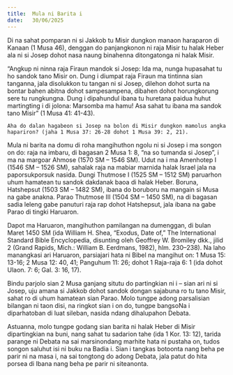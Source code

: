 ```yaml
---
title:  Mula ni Barita i
date:   30/06/2025
---
```


Di na sahat pomparan ni si Jakkob tu Misir dungkon manaon haraparon di Kanaan (1 Musa 46), denggan do panjangkonon ni raja Misir tu halak Heber ala ni si Josep dohot nasa naung binahenna ditongatonga ni halak Misir.

“Angkup ni ninna raja Firaun mandok si Josep: Ida ma, nunga hupasahat tu ho sandok tano Misir on. Dung i diumpat raja Firaun ma tintinna sian tanganna, jala disolukkon tu tangan ni si Josep, dilehon dohot surta na bontar bahen abitna dohot sampesampena, dibahen dohot horungkorung sere tu rungkungna. Dung i dipahundul ibana tu huretana paidua huhut martingting i di jolona: Marsomba ma hamu! Asa sahat tu ibana ma sandok tano Misir” (1 Musa 41: 41-43).

`Aha do dalan hagabeon si Josep na bolon di Misir dungkon mamolus angka hapariron? (jaha 1 Musa 37: 26-28 dohot 1 Musa 39: 2, 21).`

Mula ni barita na domu di roha mangihuthon ngolu ni si Josep i ma songon on do: raja na imbaru, di bagasan 2 Musa 1: 8, “na so tumanda si Josep”, i ma na margoar Ahmose (1570 SM – 1546 SM). Udut na i ma Amenhotep I (1546 SM – 1526 SM), sahalak raja na mabiar marnida halak Israel jala na paporsukporsuk nasida. Dungi Thutmose I (1525 SM – 1512 SM) paruarhon uhum hamatean tu sandok dakdanak baoa di halak Heber. Boruna, Hatshepsut (1503 SM – 1482 SM), ibana do boruboru na mangain si Musa na gabe anakna. Parao Thutmose III (1504 SM – 1450 SM), na di bagasan sadia leleng gabe panuturi raja rap dohot Hatshepsut, jala ibana na gabe Parao di tingki Haruaron.

Dapot ma Haruaron, mangihuthon pamilangan na dumenggan, di bulan Maret 1450 SM (ida William H. Shea, “Exodus, Date of,” The International Standard Bible Encyclopedia, disunting oleh Geoffrey W. Bromiley dkk., jilid 2 (Grand Rapids, Mich.: William B. Eerdmans, 1982), hlm. 230–238). Na laho manangkasi ari Haruaron, parsiajari hata ni Bibel na mangihut on: 1 Musa 15: 13-16; 2 Musa 12: 40, 41; Panguhum 11: 26; dohot 1 Raja-raja 6: 1 (ida dohot Ulaon. 7: 6; Gal. 3: 16, 17).

Bindu parjolo sian 2 Musa ganjang situtu do partingkian ni i – sian ari ni si Josep, uju amana si Jakkob dohot sandok dongan sajabuna ro tu tano Misir, sahat ro di uhum hamatean sian Parao. Molo tungpe adong parsalisian bilangan ni taon disi, na ringkot sian i on do, tungpe bangsoNa i diparhatoban di luat sileban, nasida ndang dihalupahon Debata.

Astuanna, molo tungpe godang sian barita ni halak Heber di Misir dipartingkian na buni, nang sahat tu sadarion tahe (ida 1 Kor. 13: 12), tarida parange ni Debata na sai marsinondang marhite hata ni pustaha on, tudos songon saluhut isi ni buku na Badia i. Sian i tangkas botoonta nang beha pe parir ni na masa i, na sai tongtong do adong Debata, jala patut do hita porsea di Ibana nang beha pe parir ni siteanonta.